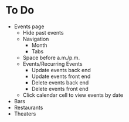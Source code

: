 # To Do

- Events page
  - Hide past events
  - Navigation
    - Month
    - Tabs
  - Space before a.m./p.m.
  - Events/Recurring Events
    - Update events back end
    - Update events front end
    - Delete events back end
    - Delete events front end
  - Click calendar cell to view events by date
- Bars
- Restaurants
- Theaters
